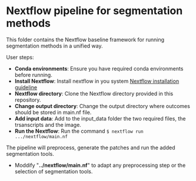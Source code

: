 Nextflow pipeline for segmentation methods
===========

This folder contains the Nextflow baseline framework for running segmentation methods in a unified way.

User steps:
- **Conda environments**: Ensure you have required conda environments before running.
- **Install Nextflow**: Install nextflow in you system [Nextflow installation guideline](https://www.nextflow.io/docs/latest/install.html) 
- **Nextflow directory**: Clone the Nextflow directory provided in this repository.
- **Change output directory**: Change the output directory where outcomes should be stored in main.nf file.
- **Add input data**: Add to the input_data folder the two required files, the trsanscripts and the image.
- **Run the Nextflow**: Run the command 
      ```
      $ nextflow run .../nextflow/main.nf
      ```

The pipeline will preprocess, generate the patches and run the added segmentation tools.
- Moddify "**../nextflow/main.nf**" to adapt any preprocessing step or the selection of segmentation tools.
